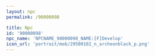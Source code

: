 ```yaml
---
layout: npc
permalink: /90000098

title: Npc
id: '90000098'
npc_name: 'NPCNAME_90000098_NAME:[F]Develop'
icon_url: 'portrait/mob/29500102_n_archeonblack_p.png'
---
```

